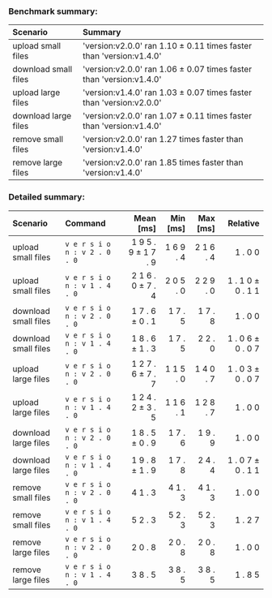 ### Benchmark summary: 
|Scenario| Summary |
|:---|:---|
| upload small files | 'version:v2.0.0' ran 1.10 ± 0.11 times faster than 'version:v1.4.0' |
| download small files | 'version:v2.0.0' ran 1.06 ± 0.07 times faster than 'version:v1.4.0' |
| upload large files | 'version:v1.4.0' ran 1.03 ± 0.07 times faster than 'version:v2.0.0' |
| download large files | 'version:v2.0.0' ran 1.07 ± 0.11 times faster than 'version:v1.4.0' |
| remove small files | 'version:v2.0.0' ran 1.27 times faster than 'version:v1.4.0' |
| remove large files | 'version:v2.0.0' ran 1.85 times faster than 'version:v1.4.0' |

 ### Detailed summary: 
 |Scenario| Command | Mean [ms] | Min [ms] | Max [ms] | Relative |
 |:---|:---|---:|---:|---:|---:|
 | upload small files |   ` v e r s i o n : v 2 . 0 . 0 `   |   1 9 5 . 9   ±   1 7 . 9   |   1 6 9 . 4   |   2 1 6 . 4   |   1 . 0 0   | 
 | upload small files |   ` v e r s i o n : v 1 . 4 . 0 `   |   2 1 6 . 0   ±   7 . 4   |   2 0 5 . 0   |   2 2 9 . 0   |   1 . 1 0   ±   0 . 1 1   | 
 | download small files |   ` v e r s i o n : v 2 . 0 . 0 `   |   1 7 . 6   ±   0 . 1   |   1 7 . 5   |   1 7 . 8   |   1 . 0 0   | 
 | download small files |   ` v e r s i o n : v 1 . 4 . 0 `   |   1 8 . 6   ±   1 . 3   |   1 7 . 5   |   2 2 . 0   |   1 . 0 6   ±   0 . 0 7   | 
 | upload large files |   ` v e r s i o n : v 2 . 0 . 0 `   |   1 2 7 . 6   ±   7 . 7   |   1 1 5 . 0   |   1 4 0 . 7   |   1 . 0 3   ±   0 . 0 7   | 
 | upload large files |   ` v e r s i o n : v 1 . 4 . 0 `   |   1 2 4 . 2   ±   3 . 5   |   1 1 6 . 1   |   1 2 8 . 7   |   1 . 0 0   | 
 | download large files |   ` v e r s i o n : v 2 . 0 . 0 `   |   1 8 . 5   ±   0 . 9   |   1 7 . 6   |   1 9 . 9   |   1 . 0 0   | 
 | download large files |   ` v e r s i o n : v 1 . 4 . 0 `   |   1 9 . 8   ±   1 . 9   |   1 7 . 8   |   2 4 . 4   |   1 . 0 7   ±   0 . 1 1   | 
 | remove small files |   ` v e r s i o n : v 2 . 0 . 0 `   |   4 1 . 3   |   4 1 . 3   |   4 1 . 3   |   1 . 0 0   | 
 | remove small files |   ` v e r s i o n : v 1 . 4 . 0 `   |   5 2 . 3   |   5 2 . 3   |   5 2 . 3   |   1 . 2 7   | 
 | remove large files |   ` v e r s i o n : v 2 . 0 . 0 `   |   2 0 . 8   |   2 0 . 8   |   2 0 . 8   |   1 . 0 0   | 
 | remove large files |   ` v e r s i o n : v 1 . 4 . 0 `   |   3 8 . 5   |   3 8 . 5   |   3 8 . 5   |   1 . 8 5   | 
